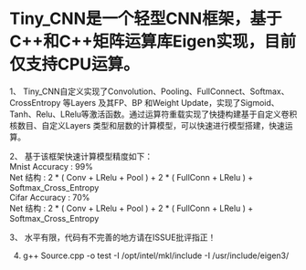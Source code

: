 # Tiny_CNN是一个轻型CNN框架，基于C++和C++矩阵运算库Eigen实现，目前仅支持CPU运算。  

1、 Tiny_CNN自定义实现了Convolution、Pooling、FullConnect、Softmax、CrossEntropy 等Layers 及其FP、BP 和Weight Update，实现了Sigmoid、Tanh、Relu、LRelu等激活函数。通过运算符重载实现了快捷构建基于自定义卷积核数目、自定义Layers 类型和层数的计算模型，可以快速进行模型搭建，快速运算。

2、 基于该框架快速计算模型精度如下：  
Mnist Accuracy  :  99%    
Net 结构        :   2 * ( Conv + LRelu + Pool ) + 2 * ( FullConn + LRelu ) + Softmax_Cross_Entropy  
Cifar Accuracy  :  70%  
Net 结构        :   2 * ( Conv + LRelu + Pool ) + 2 * ( FullConn + LRelu ) + Softmax_Cross_Entropy  

3、 水平有限，代码有不完善的地方请在ISSUE批评指正！

4.  g++ Source.cpp -o test  -I /opt/intel/mkl/include -I /usr/include/eigen3/